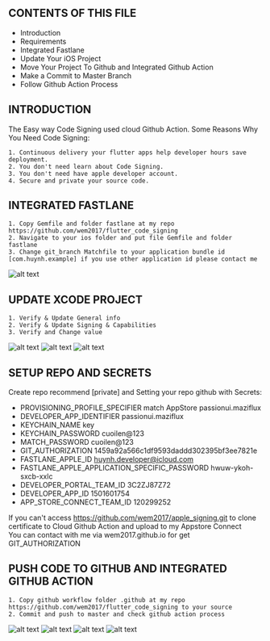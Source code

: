 CONTENTS OF THIS FILE
---------------------
 * Introduction
 * Requirements
 * Integrated Fastlane
 * Update Your iOS Project
 * Move Your Project To Github and Integrated Github Action
 * Make a Commit to Master Branch
 * Follow Github Action Process

INTRODUCTION
------------

The Easy way Code Signing used cloud Github Action.
Some Reasons Why You Need Code Signing:

    1. Continuous delivery your flutter apps help developer hours save deployment. 
    2. You don't need learn about Code Signing.
    3. You don't need have apple developer account.
    4. Secure and private your source code.

INTEGRATED FASTLANE
-------------

    1. Copy Gemfile and folder fastlane at my repo https://github.com/wem2017/flutter_code_signing
    2. Navigate to your ios folder and put file Gemfile and folder fastlane
    3. Change git_branch Matchfile to your application bundle id [com.huynh.example] if you use other application id please contact me

![alt text](https://github.com/wem2017/flutter_code_signing/blob/master/screenshot/fastlane.png?raw=true)

UPDATE XCODE PROJECT
-------------

    1. Verify & Update General info
    2. Verify & Update Signing & Capabilities
    3. Verify and Change value

![alt text](https://github.com/wem2017/flutter_code_signing/blob/master/screenshot/xcode1.png?raw=true)
![alt text](https://github.com/wem2017/flutter_code_signing/blob/master/screenshot/xcode2.png?raw=true)
![alt text](https://github.com/wem2017/flutter_code_signing/blob/master/screenshot/xcode3.png?raw=true)

SETUP REPO AND SECRETS
------------

Create repo recommend [private] and Setting your repo github with Secrets:

- PROVISIONING_PROFILE_SPECIFIER match AppStore passionui.maziflux
- DEVELOPER_APP_IDENTIFIER passionui.maziflux
- KEYCHAIN_NAME key
- KEYCHAIN_PASSWORD cuoilen@123
- MATCH_PASSWORD cuoilen@123
- GIT_AUTHORIZATION 1459a92a566c1df9593daddd302395bf3ee7821e
- FASTLANE_APPLE_ID huynh.developer@icloud.com
- FASTLANE_APPLE_APPLICATION_SPECIFIC_PASSWORD hwuw-ykoh-sxcb-xxlc
- DEVELOPER_PORTAL_TEAM_ID 3C2ZJ87Z72
- DEVELOPER_APP_ID 1501601754
- APP_STORE_CONNECT_TEAM_ID 120299252

If you can't access https://github.com/wem2017/apple_signing.git to clone certificate to Cloud Github Action and upload to my Appstore Connect<br/>
You can contact with me via wem2017.github.io for get GIT_AUTHORIZATION

PUSH CODE TO GITHUB AND INTEGRATED GITHUB ACTION
-------------
    
    1. Copy github workflow folder .github at my repo https://github.com/wem2017/flutter_code_signing to your source 
    2. Commit and push to master and check github action process

![alt text](https://github.com/wem2017/flutter_code_signing/blob/master/screenshot/github1.png?raw=true)
![alt text](https://github.com/wem2017/flutter_code_signing/blob/master/screenshot/github2.png?raw=true)
![alt text](https://github.com/wem2017/flutter_code_signing/blob/master/screenshot/github3.png?raw=true)
![alt text](https://github.com/wem2017/flutter_code_signing/blob/master/screenshot/appstore.png?raw=true)
